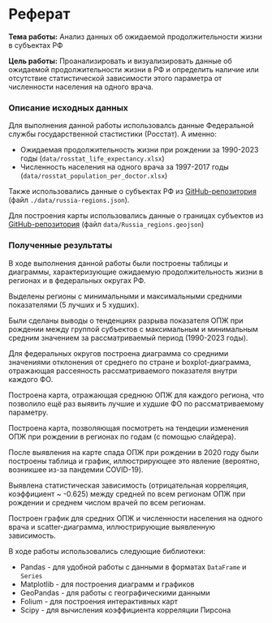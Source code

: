 # Реферат
**Тема работы:** Анализ данных об ожидаемой продолжительности жизни в субъектах РФ

**Цель работы:** Проанализировать и визуализировать данные об ожидаемой продолжительности жизни в РФ и определить наличие или отсутствие статистической зависимости этого параметра от численности населения на одного врача.

### Описание исходных данных

Для выполнения данной работы использовалсь данные Федеральной службы государственной стастистики (Росстат). А именно:
- Ожидаемая продолжительность жизни при рождении за 1990-2023 годы (`data/rosstat_life_expectancy.xlsx`)
- Численность населения на одного врача за 1997-2017 годы (`data/rosstat_population_per_doctor.xlsx`)

Также использовались данные о субъектах РФ из [GitHub-репозитория](https://github.com/arbaev/russia-cities) (файл `./data/russia-regions.json`).

Для построения карты использовались данные о границах субъектов из [GitHub-репозитория](https://github.com/timurkanaz/Russia_geojson_OSM) (файл `data/Russia_regions.geojson`)

### Полученные результаты

В ходе выполнения данной работы были построены таблицы и диаграммы, характеризующие ожидаемую продолжительность жизни в регионах и в федеральных округах РФ.

Выделены регионы с минимальными и максимальными средними показателями (5 лучших и 5 худших).

Были сделаны выводы о тенденциях разрыва показателя ОПЖ при рождении между группой субъектов с максимальным и минимальным средним значением за рассматриваемый период (1990-2023 годы).

Для федеральных округов построена диаграмма со средними значениями отклонения от среднего по стране и boxplot-диаграмма, отражающая рассеяность рассматриваемого показателя внутри каждого ФО.

Построена карта, отражающая среднюю ОПЖ для каждого региона, что позволило ещё раз выявить лучшие и худшие ФО по рассматриваемому параметру.

Построена карта, позволяющая посмотреть на тендеции изменения ОПЖ при рождении в регионах по годам (с помощью слайдера).

После выявления на карте спада ОПЖ при рождении в 2020 году были построены таблица и график, иллюстрирующее это явление (вероятно, возникшее из-за пандемии COVID-19).

Выявлена статистическая зависимость (отрицательная корреляция, коэффициент ~ -0.625) между средней по всем регионам ОПЖ при рождении и среднем числом врачей по всем регионам.

Построен график для средних ОПЖ и численности населения на одного врача и scatter-диаграмма, иллюстрирующие выявленную зависимость.

В ходе работы использовались следующие библиотеки:
- Pandas - для удобной работы с данными в форматах `DataFrame` и `Series`
- Matplotlib - для построения диаграмм и графиков
- GeoPandas - для работы с географическими данными
- Folium - для построения интерактивных карт
- Scipy - для вычисления коэффициента корреляции Пирсона